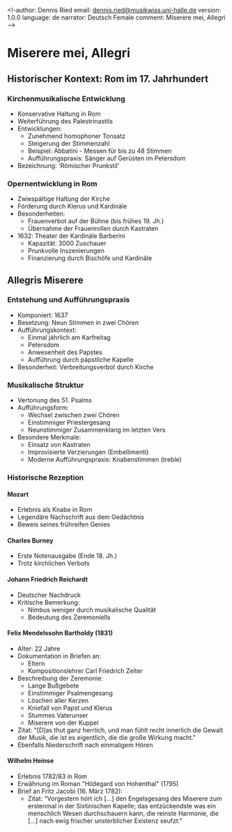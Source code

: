 <!-author: Dennis Ried
email: dennis.ried@musikwiss.uni-halle.de
version: 1.0.0
language: de
narrator: Deutsch Female
comment: Miserere mei, Allegri
-->

# Miserere mei, Allegri

## Historischer Kontext: Rom im 17. Jahrhundert

### Kirchenmusikalische Entwicklung
* Konservative Haltung in Rom
* Weiterführung des Palestrinastils
* Entwicklungen:
  * Zunehmend homophoner Tonsatz
  * Steigerung der Stimmenzahl
  * Beispiel: Abbatini - Messen für bis zu 48 Stimmen
  * Aufführungspraxis: Sänger auf Gerüsten im Petersdom
* Bezeichnung: 'Römischer Prunkstil'

### Opernentwicklung in Rom
* Zwiespältige Haltung der Kirche
* Förderung durch Klerus und Kardinäle
* Besonderheiten:
  * Frauenverbot auf der Bühne (bis frühes 19. Jh.)
  * Übernahme der Frauenrollen durch Kastraten
* 1632: Theater der Kardinäle Barberini
  * Kapazität: 3000 Zuschauer
  * Prunkvolle Inszenierungen
  * Finanzierung durch Bischöfe und Kardinäle

## Allegris Miserere

### Entstehung und Aufführungspraxis
* Komponiert: 1637
* Besetzung: Neun Stimmen in zwei Chören
* Aufführungskontext:
  * Einmal jährlich am Karfreitag
  * Petersdom
  * Anwesenheit des Papstes
  * Aufführung durch päpstliche Kapelle
* Besonderheit: Verbreitungsverbot durch Kirche

### Musikalische Struktur
* Vertonung des 51. Psalms
* Aufführungsform:
  * Wechsel zwischen zwei Chören
  * Einstimmiger Priestergesang
  * Neunstimmiger Zusammenklang im letzten Vers
* Besondere Merkmale:
  * Einsatz von Kastraten
  * Improvisierte Verzierungen (Embellimenti)
  * Moderne Aufführungspraxis: Knabenstimmen (treble)

### Historische Rezeption

#### Mozart
* Erlebnis als Knabe in Rom
* Legendäre Nachschrift aus dem Gedächtnis
* Beweis seines frühreifen Genies

#### Charles Burney
* Erste Notenausgabe (Ende 18. Jh.)
* Trotz kirchlichen Verbots

#### Johann Friedrich Reichardt
* Deutscher Nachdruck
* Kritische Bemerkung:
  * Nimbus weniger durch musikalische Qualität
  * Bedeutung des Zeremoniells

#### Felix Mendelssohn Bartholdy (1831)
* Alter: 22 Jahre
* Dokumentation in Briefen an:
  * Eltern
  * Kompositionslehrer Carl Friedrich Zelter
* Beschreibung der Zeremonie:
  * Lange Bußgebete
  * Einstimmiger Psalmengesang
  * Löschen aller Kerzen
  * Kniefall von Papst und Klerus
  * Stummes Vaterunser
  * Miserere von der Kuppel
* Zitat: "[D]as thut ganz herrlich, und man fühlt recht innerlich die Gewalt der Musik, die ist es eigentlich, die die große Wirkung macht."
* Ebenfalls Niederschrift nach einmaligem Hören

#### Wilhelm Heinse
* Erlebnis 1782/83 in Rom
* Erwähnung im Roman "Hildegard von Hohenthal" (1795)
* Brief an Fritz Jacobi (16. März 1782):
  * Zitat: "Vorgestern hört ich [...] den Engelsgesang des Miserere zum erstenmal in der Sixtinischen Kapelle; das entzückendste was ein menschlich Wesen durchschauern kann, die reinste Harmonie, die [...] nach ewig frischer unsterblicher Existenz seufzt."
